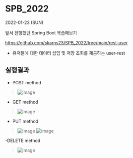 # SPB_2022

2022-01-23 (SUN)

앞서 진행했던 Spring Boot 복습해보기

https://github.com/skarns23/SPB_2022/tree/main/rest-user 
- 유저들에 대한 데이터 삽입 및 저장 조회를 제공하는 user-rest

## 실행결과
- POST method
> ![image](https://user-images.githubusercontent.com/87357541/150679127-0537e745-ecb9-49d1-bdef-d0d4f4f0caf2.png)

- GET method
> ![image](https://user-images.githubusercontent.com/87357541/150679140-ff801009-957f-4771-956a-114779f9ef11.png)

- PUT method
> ![image](https://user-images.githubusercontent.com/87357541/150679152-ac69de67-21b2-4ef8-82f7-d342ad6fd7ae.png)
> ![image](https://user-images.githubusercontent.com/87357541/150679155-9fed8a12-d12d-47ec-9e82-771bdeb09ba2.png)

-DELETE method
> ![image](https://user-images.githubusercontent.com/87357541/150679172-8112c67f-c697-44a9-9cec-3efd606a29cd.png)
